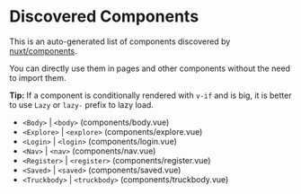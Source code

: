 # Discovered Components

This is an auto-generated list of components discovered by [nuxt/components](https://github.com/nuxt/components).

You can directly use them in pages and other components without the need to import them.

**Tip:** If a component is conditionally rendered with `v-if` and is big, it is better to use `Lazy` or `lazy-` prefix to lazy load.

- `<Body>` | `<body>` (components/body.vue)
- `<Explore>` | `<explore>` (components/explore.vue)
- `<Login>` | `<login>` (components/login.vue)
- `<Nav>` | `<nav>` (components/nav.vue)
- `<Register>` | `<register>` (components/register.vue)
- `<Saved>` | `<saved>` (components/saved.vue)
- `<Truckbody>` | `<truckbody>` (components/truckbody.vue)
